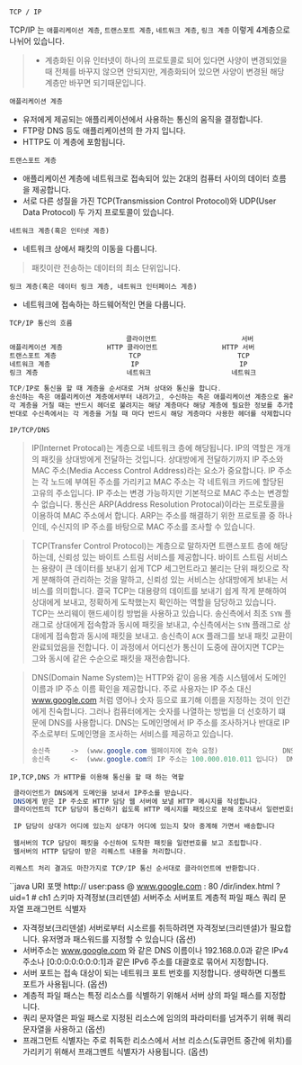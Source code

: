 `TCP / IP`

TCP/IP 는 `애플리케이션 계층`, `트랜스포트 계층`, `네트워크 계층`, `링크 계층` 이렇게 4계층으로 나뉘어 있습니다.

> - 계층화된 이유
> 인터넷이 하나의 프로토콜로 되어 있다면 사양이 변경되었을 때 전체를 바꾸지 않으면 안되지만, 계층화되어 있으면 사양이 변경된 해당 계층만 바꾸면 되기때문입니다.

`애플리케이션 계층`

- 유저에게 제공되는 애플리케이션에서 사용하는 통신의 움직을 결정합니다.
- FTP랑 DNS 등도 애플리케이션의 한 가지 입니다.
- HTTP도 이 계층에 포함됩니다.

`트랜스포트 계층`

- 애플리케이션 계층에 네트워크로 접속되어 있는 2대의 컴퓨터 사이의 데이터 흐름을 제공합니다.
- 서로 다른 성질을 가진 TCP(Transmission Control Protocol)와 UDP(User Data Protocol) 두 가지 프로토콜이 있습니다.

`네트워크 계층(혹은 인터넷 계층)`

- 네트워크 상에서 패킷의 이동을 다룹니다.

> 패킷이란 전송하는 데이터의 최소 단위입니다.

`링크 계층(혹은 데이터 링크 계층, 네트워크 인터페이스 계층)`

- 네트워크에 접속하는 하드웨어적인 면을 다룹니다.

`TCP/IP 통신의 흐름`

```java
                             클라이언트                     서버
애플리케이션 계층           HTTP 클라이언트                HTTP 서버
트랜스포트 계층                  TCP                        TCP
네트워크 계층                    IP                         IP
링크 계층                      네트워크                    네트워크

TCP/IP로 통신을 할 때 계층을 순서대로 거쳐 상대와 통신을 합니다.
송신하는 측은 애플리케이션 계층에서부터 내려가고, 수신하는 측은 애플리케이션 계층으로 올라갑니다.
각 계층을 거칠 때는 반드시 헤더로 불려지는 해당 계층마다 해당 계층에 필요한 정보를 추가합니다
반대로 수신측에서는 각 게층을 거칠 때 마다 반드시 해당 게층마다 사용한 헤더를 삭제합니다.
```

`IP/TCP/DNS`

> IP(Internet Protocal)는 계층으로 네트워크 층에 해당됩니다.
> IP의 역할은 개개의 패킷을 상대방에게 전달하는 것입니다.
> 상대방에게 전달하기까지 IP 주소와 MAC 주소(Media Access Control Address)라는 요소가 중요합니다.
> IP 주소는 각 노드에 부여된 주소를 가리키고 MAC 주소는 각 네트워크 카드에 할당된 고유의 주소입니다.
> IP 주소는 변경 가능하지만 기본적으로 MAC 주소는 변경할 수 없습니다.
> 통신은 ARP(Address Resolution Protocal)이라는 프로토콜을 이용하여 MAC 주소에서 합니다.
> ARP는 주소를 해결하기 위한 프로토콜 중 하나인데, 수신지의 IP 주소를 바탕으로 MAC 주소를 조사할 수 있습니다.

> TCP(Transfer Control Protocol)는 계층으로 말하자면 트랜스포트 층에 해당하는데, 신뢰성 있는 바이트 스트림 서비스를 제공합니다.
> 바이트 스트림 서비스는 용량이 큰 데이터를 보내기 쉽게 TCP 세그먼트라고 불리는 단위 패킷으로 작게 분해하여 관리하는 것을 말하고, 
> 신뢰성 있는 서비스는 상대방에게 보내는 서비스를 의미합니다. 
> 결국 TCP는 대용량의 데이트를 보내기 쉽게 작게 분해하여 상대에게 보내고, 정확하게 도착했는지 확인하는 역할을 담당하고 있습니다.
> TCP는 쓰리웨이 핸드셰이킹 방법을 사용하고 있습니다.
> 송신측에서 최초 `SYN` 플래그로 상대에게 접속함과 동시에 패킷을 보내고,
> 수신측에서는 `SYN` 플래그로 상대에게 접속함과 동시에 패킷을 보내고.
> 송신측이 `ACK` 플래그를 보내 패킷 교환이 완료되었음을 전합니다.
> 이 과정에서 어디선가 통신이 도중에 끊어지면 TCP는 그와 동시에 같은 수순으로 패킷을 재전송합니다.

> DNS(Domain Name System)는 HTTP와 같이 응용 계층 시스템에서 도메인 이름과 IP 주소 이름 확인을 제공합니다.
> 주로 사용자는 IP 주소 대신 www.google.com 처럼 영어나 숫자 등으로 표기해 이름을 지정하는 것이 인간에게 친숙합니다.
> 그러나 컴퓨터에게는 숫자를 나열하는 방법을 더 선호하기 떄문에 DNS를 사용합니다.
> DNS는 도메인명에서 IP 주소를 조사하거나 반대로 IP 주소로부터 도메인명을 조사하는 서비스를 제공하고 있습니다.
> ```java 
> 송신측     ->  (www.google.com 웹페이지에 접속 요청)                DNS
> 송신측     <-  (www.google.com의 IP 주소는 100.000.010.011 입니다)  DNS
> ```

`IP,TCP,DNS 가 HTTP를 이용해 통신을 할 때 하는 역할`

```java
 클라이언트가 DNS에게 도메인을 보내서 IP주소를 받습니다.
 DNS에게 받은 IP 주소로 HTTP 담당 웹 서버에 보낼 HTTP 메시지를 작성합니다.
 클라이언트의 TCP 담당이 통신하기 쉽도록 HTTP 메시지를 패킷으로 분해 조각내서 일련번호를 부여하여 웹서버에 패킷을 보냅니다
 
 IP 담당이 상대가 어디에 있는지 상대가 어디에 있는지 찾아 중계해 가면서 배송합니다
 
 웹서버의 TCP 담당이 패킷을 수신하여 도착한 패킷을 일련번호를 보고 조립합니다.
 웹서버의 HTTP 담당이 받은 리퀘스트 내용을 처리합니다.
 
리퀘스트 처리 결과도 마찬가지로 TCP/IP 통신 순서대로 클라이언트에 반환합니다.
```
``java
URI 포맷
http://     user:pass  @   www.google.com :  80      /dir/index.html  ?  uid=1     #      ch1
스키마   자격정보(크리덴셜)    서버주소      서버포트    계층적 파일 패스   쿼리 문자열   프래그먼트 식별자
- 자격정보(크리덴셜) 서버로부터 시소르를 취득하려면 자격정보(크리덴셜)가 필요합니다. 유저명과 패스워드를 지정할 수 있습니다 (옵션)
- 서버주소는 www.google.com 와 같은 DNS 이름이나 192.168.0.0과 같은 IPv4 주소나 [0:0:0:0:0:0:0:1]과 같은 IPv6 주소를 대괄호로 묶어서 지정합니다.
- 서버 포트는 접속 대상이 되는 네트워크 포트 번호를 지정합니다. 생략하면 디폴트 포트가 사용됩니다. (옵션)
- 계층적 파일 패스는 특정 리소스를 식별하기 위해서 서버 상의 파일 패스를 지정합니다.
- 쿼리 문자열은 파일 패스로 지정된 리소스에 임의의 파라미터를 넘겨주기 위해 쿼리 문자열을 사용하고 (옵션)
- 프래그먼트 식별자는 주로 취독한 리소스에서 서브 리소스(도큐먼트 중간에 위치)를 가리키기 위해서 프래그멘트 식별자가 사용됩니다. (옵션)
```
